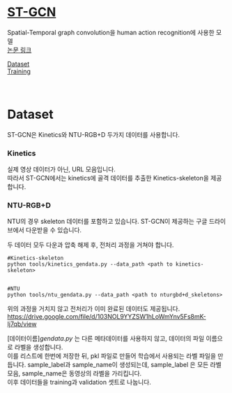 # [ST-GCN](https://github.com/yysijie/st-gcn)
Spatial-Temporal graph convolution을 human action recognition에 사용한 모델  
[논문 링크](https://github.com/yysijie/st-gcn)  

[Dataset](https://github.com/LimSuH/NIL-st-gcn/edit/main/ST-GCN-SL_README.md#dataset)  
[Training](https://github.com/LimSuH/NIL-st-gcn/edit/main/ST-GCN-SL_README.md#training)
<br/><br/><br/>


# Dataset
ST-GCN은 Kinetics와 NTU-RGB+D 두가지 데이터를 사용합니다.  

### Kinetics  
실제 영상 데이터가 아닌, URL 모음입니다.  
따라서 ST-GCN에서는 kinetics에 골격 데이터를 추출한 Kinetics-skeleton을 제공합니다.  

### NTU-RGB+D  
NTU의 경우 skeleton 데이터를 포함하고 있습니다. ST-GCN이 제공하는 구글 드라이브에서 다운받을 수 있습니다.  
  
    
두 데이터 모두 다운과 압축 해제 후, 전처리 과정을 거쳐야 합니다.  
```
#Kinetics-skeleton
python tools/kinetics_gendata.py --data_path <path to kinetics-skeleton>  
  

#NTU  
python tools/ntu_gendata.py --data_path <path to nturgbd+d_skeletons>
```
  
  
위의 과정을 거치지 않고 전처리가 이미 완료된 데이터도 제공됩니다. https://drive.google.com/file/d/103NOL9YYZSW1hLoWmYnv5Fs8mK-Ij7qb/view  
  
  

[데이터이름]_gendata.py_ 는 다른 메타데이터를 사용하지 않고, 데이터의 파일 이름으로 라벨을 생성합니다.  
이를 리스트에 한번에 저장한 뒤, pkl 파일로 만들어 학습에서 사용되는 라벨 파일을 만듭니다.
sample_label과 sample_name이 생성되는데, sample_label 은 모든 라벨 모음, sample_name은 동영상의 라벨을 가리킵니다.  
이후 데이터들을 training과 validation 셋트로 나눕니다.
